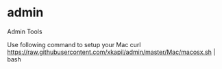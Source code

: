 admin
=====

Admin Tools

Use following command to setup your Mac
curl https://raw.githubusercontent.com/xkapil/admin/master/Mac/macosx.sh | bash
